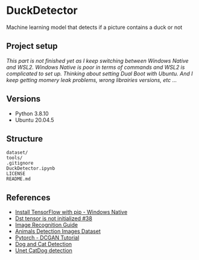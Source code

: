 # DuckDetector

Machine learning model that detects if a picture contains a duck or not
<!---
<p align="center">
  <img src="https://pbs.twimg.com/media/Ezpb5YUX0AMzDHA.png" alt="A picture"/>
</p>
--->

## Project setup

*This part is not finished yet as I keep switching between Windows Native and WSL2. Windows Native is poor in terms of commands and WSL2 is complicated to set up. Thinking about setting Dual Boot with Ubuntu. And I keep getting momery leak problems, wrong librairies versions, etc ...*

## Versions

* Python 3.8.10
* Ubuntu 20.04.5

## Structure

```
dataset/
tools/
.gitignore
DuckDetector.ipynb
LICENSE
README.md
```

## References

* [Install TensorFlow with pip - Windows Native](https://www.tensorflow.org/install/pip#windows-native)
* [Dst tensor is not initialized #38](https://github.com/aymericdamien/TensorFlow-Examples/issues/38)
* [Image Recognition Guide](https://www.fritz.ai/image-recognition/)
* [Animals Detection Images Dataset](https://www.kaggle.com/datasets/antoreepjana/animals-detection-images-dataset)
* [Pytorch - DCGAN Tutorial](https://pytorch.org/tutorials/beginner/dcgan_faces_tutorial.html)
* [Dog and Cat Detection](https://www.kaggle.com/datasets/andrewmvd/dog-and-cat-detection?select=images)
* [Unet CatDog detection](https://www.kaggle.com/code/lmanda/unet-catdog-detection/notebook)